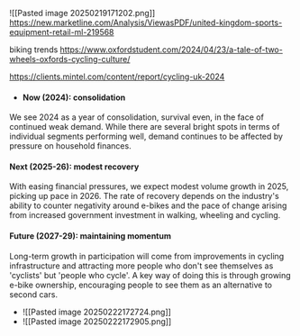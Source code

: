 

![[Pasted image 20250219171202.png]]
https://new.marketline.com/Analysis/ViewasPDF/united-kingdom-sports-equipment-retail-ml-219568


biking trends
https://www.oxfordstudent.com/2024/04/23/a-tale-of-two-wheels-oxfords-cycling-culture/


https://clients.mintel.com/content/report/cycling-uk-2024
- #### Now (2024): consolidation

We see 2024 as a year of consolidation, survival even, in the face of continued weak demand. While there are several bright spots in terms of individual segments performing well, demand continues to be affected by pressure on household finances.

#### Next (2025-26): modest recovery

With easing financial pressures, we expect modest volume growth in 2025, picking up pace in 2026. The rate of recovery depends on the industry's ability to counter negativity around e-bikes and the pace of change arising from increased government investment in walking, wheeling and cycling.

#### Future (2027-29): maintaining momentum

Long-term growth in participation will come from improvements in cycling infrastructure and attracting more people who don't see themselves as 'cyclists' but 'people who cycle'. A key way of doing this is through growing e-bike ownership, encouraging people to see them as an alternative to second cars.
- ![[Pasted image 20250222172724.png]]
- ![[Pasted image 20250222172905.png]]